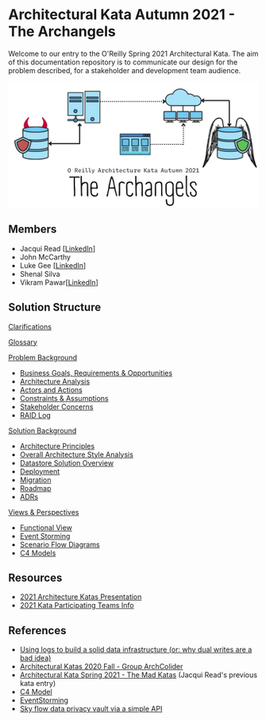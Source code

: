 # Architectural Kata Autumn 2021 - The Archangels

Welcome to our entry to the O'Reilly Spring 2021 Architectural Kata. The aim of this documentation repository is to communicate our design for the problem described, for a stakeholder and development team audience.

<img src="assets/images/TheArchangels.png" alt="TheArchangels" style="zoom:50%;" />

## Members
- Jacqui Read [[LinkedIn](https://www.linkedin.com/in/jacquelineread/)]
- John McCarthy
- Luke Gee [[LinkedIn](https://www.linkedin.com/in/luke-gee-nbyuk/)]
- Shenal Silva
- Vikram Pawar[[LinkedIn](https://www.linkedin.com/in/vikrammpawar/)]

## Solution Structure

[Clarifications](Clarifications.md)

[Glossary](Glossary.md)

[Problem Background](1.ProblemBackground/README.md)

- [Business Goals, Requirements & Opportunities](1.ProblemBackground/BusinessGoalsDriversAndRequirements.md)
- [Architecture Analysis](1.ProblemBackground/ArchitectureAnalysis.md)
- [Actors and Actions](1.ProblemBackground/Personas.md)
- [Constraints & Assumptions](1.ProblemBackground/ConstraintsAndAssumptions.md)
- [Stakeholder Concerns](1.ProblemBackground/StakeholderConcerns.md)
- [RAID Log](1.ProblemBackground/RAID.md)

[Solution Background](2.SolutionBackground/README.md)

- [Architecture Principles](2.SolutionBackground/ArchitecturePrinciples.md)
- [Overall Architecture Style Analysis](2.SolutionBackground/ArchitecturePatterns.md)
- [Datastore Solution Overview](2.SolutionBackground/datastore/README.md)
- [Deployment](2.SolutionBackground/Deployment.md)
- [Migration](2.SolutionBackground/Migration.md)
- [Roadmap](2.SolutionBackground/Roadmap.md)
- [ADRs](4.ADRs/README.md)

[Views & Perspectives](3.ViewsAndPerspectives/README.md)

- [Functional View](3.ViewsAndPerspectives/FunctionalView/README.md)
- [Event Storming](3.ViewsAndPerspectives/EventStorming/README.md)
- [Scenario Flow Diagrams](3.ViewsAndPerspectives/scenarios/README.md)
- [C4 Models](3.ViewsAndPerspectives/C4Models/README.md)

## Resources

- [2021 Architecture Katas Presentation](assets/docs/2021-fall-kick-off.pdf)
- [2021 Kata Participating Teams Info](assets/docs/participating-teams-info-katas-fall-2021.pdf)

## References

- [Using logs to build a solid data infrastructure (or: why dual writes are a bad idea)](https://martin.kleppmann.com/2015/05/27/logs-for-data-infrastructure.html)
- [Architectural Katas 2020 Fall - Group ArchColider](https://github.com/ldynia/archcolider)
- [Architectural Kata Spring 2021 - The Mad Katas](https://github.com/tekiegirl/TheMadKatas) (Jacqui Read's previous kata entry)
- [C4 Model](https://c4model.com/)
- [EventStorming](https://www.eventstorming.com/)
- [Sky flow data privacy vault via a simple API](https://www.skyflow.com/)  
